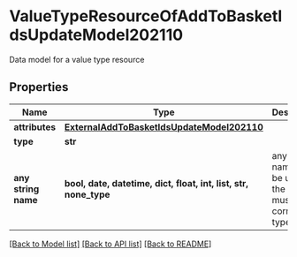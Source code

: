 # ValueTypeResourceOfAddToBasketIdsUpdateModel202110

Data model for a value type resource

## Properties
Name | Type | Description | Notes
------------ | ------------- | ------------- | -------------
**attributes** | [**ExternalAddToBasketIdsUpdateModel202110**](ExternalAddToBasketIdsUpdateModel202110.md) |  | [optional] 
**type** | **str** |  | [optional] 
**any string name** | **bool, date, datetime, dict, float, int, list, str, none_type** | any string name can be used but the value must be the correct type | [optional]

[[Back to Model list]](../README.md#documentation-for-models) [[Back to API list]](../README.md#documentation-for-api-endpoints) [[Back to README]](../README.md)


